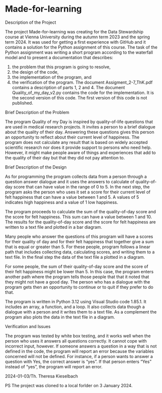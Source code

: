 # Made-for-learning

Description of the Project

The project Made-for-learning was creating for the Data Stewardship course at Vienna University during the autumn term 2023 and the spring term 2024. It was used for getting a first experience with GitHub and it contains a solution for the Python assignment of this course.
The task of the Python assignment was writing a short program according to the waterfall model and to present a documentation that describes:
1.	the problem that this program is going to resolve, 
2.	the design of the code,
3.	the implementation of the program, and
4.	the verification of the program.
The document Assigment_2-7_ThK.pdf contains a description of parts 1, 2 and 4. The document Quality_of_my_day_v2.py contains the code for the implementation. It is the second version of this code. The first version of this code is not published.

Brief Description of the Problem

The program Quality of my Day is inspired by quality-of-life questions that are used in medical research projects. It invites a person to a brief dialogue about the quality of their day. Answering these questions gives this person an opportunity to reflect about their current level of happiness. 
The program does not calculate any result that is based on widely accepted scientific research nor does it provide support to persons who need help. However, it might make people aware of things and experiences that add to the quality of their day but that they did not pay attention to. 

Brief Description of the Design

As for programming the program collects data from a person through a question answer dialogue and it uses the answers to calculate of quality-of-day score that can have value in the range of 0 to 5. In the next step, the program asks the person who uses it set a score for their current level of felt happiness that can have a value between 1 and 5. A values of 5 indicates high happiness and a value of 1 low happiness. 

The program proceeds to calculate the sum of the quality-of-day score and the score for felt happiness. This sum can have a value between 1 and 10. The results for the quality-of-day score and the score for felt happiness are written to a text file and plotted in a bar diagram. 

Many people who answer the questions of this program will have a scores for their quality of day and for their felt happiness that together give a sum that is equal or greater than 5. For these people, program follows a linear path that includes collecting data, calculating scores, and writing them to a text file. In the final step the data of the text file a plotted in a diagram.

For some people, the sum of their quality-of-day score and the score of their felt happiness might be lower than 5. In this case, the program enters another path where the program tells those people that that it noted that they might not have a good day. The person who has a dialogue with the program gets then an opportunity to continue or to quit if they prefer to do that.  

The program is written in Python 3.12 using Visual Studio code 1.85.1. It includes an array, a function, and a loop. It also collects data though a dialogue with a person and it writes them to a text file. As a complement the program also plots the data in the text file in a diagram.

Verification and Issues

The program was tested by white box testing, and it works well when the person who uses it answers all questions correctly. It cannot cope with incorrect input, however. If someone answers a question in a way that is not defined in the code, the program will report an error because the variables concerned will not be defined.  For instance, if a person wants to answer a question with Yes, the correct answer is “yes”. If that person enters “Yes” instead of “yes”, the program will report an error.  

2024-01-03/Th. Theresa Kieselbach

PS The project was cloned to a local forlder on 3 January 2024.